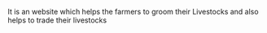 It is an website which helps the farmers to groom their Livestocks and also helps to trade their livestocks
